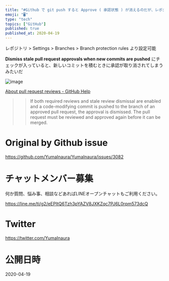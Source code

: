 ```yaml
---
title: "#Github で git push すると Approve ( 承認状態 ) が消えるのだが、レポジトリの設定で変更可能っぽい。 ( Di"
emoji: "🖥"
type: "tech"
topics: ["GitHub"]
published: true
published_at: 2020-04-19
---
```


レポジトリ > Settings > Branches > Branch protection rules より設定可能

**Dismiss stale pull request approvals when new commits are pushed** にチェックが入っていると、新しいコミットを積むときに承認が取り消されてしまうみたいだ

![image](https://user-images.githubusercontent.com/13635059/79624792-17d60680-815f-11ea-849c-a216ab5f06c4.png)

[About pull request reviews - GitHub Help](https://help.github.com/en/github/collaborating-with-issues-and-pull-requests/about-pull-request-reviews)

>>If both required reviews and stale review dismissal are enabled and a code-modifying commit is pushed to the branch of an approved pull request, the approval is dismissed. The pull request must be reviewed and approved again before it can be merged.

# Original by Github issue

https://github.com/YumaInaura/YumaInaura/issues/3082











<!-- Update From Qiita API -->

# チャットメンバー募集


何か質問、悩み事、相談などあればLINEオープンチャットもご利用ください。

https://line.me/ti/g2/eEPltQ6Tzh3pYAZV8JXKZqc7PJ6L0rpm573dcQ





# Twitter


https://twitter.com/YumaInaura


<!-- Update From Qiita API -->



# 公開日時

2020-04-19
